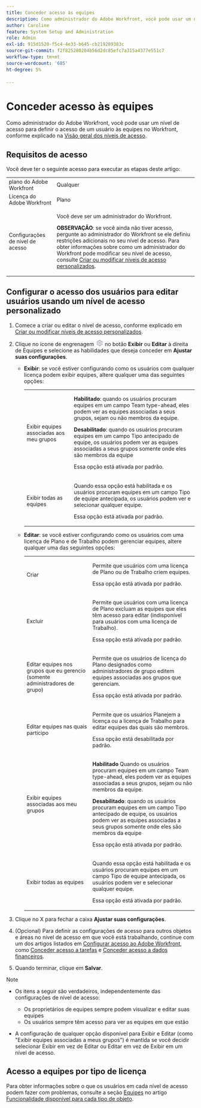 ```yaml
---
title: Conceder acesso às equipes
description: Como administrador do Adobe Workfront, você pode usar um nível de acesso para definir o acesso de um usuário às equipes no Workfront
author: Caroline
feature: System Setup and Administration
role: Admin
exl-id: 915d1520-f5c4-4e33-b645-cb219289383c
source-git-commit: f2f825280204b56d2dc85efc7a315a4377e551c7
workflow-type: tm+mt
source-wordcount: '685'
ht-degree: 5%

---
```


# Conceder acesso às equipes

Como administrador do Adobe Workfront, você pode usar um nível de acesso para definir o acesso de um usuário às equipes no Workfront, conforme explicado na [Visão geral dos níveis de acesso](../../../administration-and-setup/add-users/access-levels-and-object-permissions/access-levels-overview.md).

## Requisitos de acesso

Você deve ter o seguinte acesso para executar as etapas deste artigo:

<table style="table-layout:auto"> 
 <col> 
 <col> 
 <tbody> 
  <tr> 
   <td role="rowheader">plano do Adobe Workfront</td> 
   <td>Qualquer</td> 
  </tr> 
  <tr> 
   <td role="rowheader">Licença do Adobe Workfront</td> 
   <td>Plano</td> 
  </tr> 
  <tr> 
   <td role="rowheader">Configurações de nível de acesso</td> 
   <td> <p>Você deve ser um administrador do Workfront.</p> <p><b>OBSERVAÇÃO</b>: se você ainda não tiver acesso, pergunte ao administrador do Workfront se ele definiu restrições adicionais no seu nível de acesso. Para obter informações sobre como um administrador do Workfront pode modificar seu nível de acesso, consulte <a href="../../../administration-and-setup/add-users/configure-and-grant-access/create-modify-access-levels.md" class="MCXref xref" data-mc-variable-override="">Criar ou modificar níveis de acesso personalizados</a>.</p> </td> 
  </tr> 
 </tbody> 
</table>

## Configurar o acesso dos usuários para editar usuários usando um nível de acesso personalizado

1. Comece a criar ou editar o nível de acesso, conforme explicado em [Criar ou modificar níveis de acesso personalizados](../../../administration-and-setup/add-users/configure-and-grant-access/create-modify-access-levels.md).
1. Clique no ícone de engrenagem ![](assets/gear-icon-settings.png) no botão **Exibir** ou **Editar** à direita de Equipes e selecione as habilidades que deseja conceder em **Ajustar suas configurações**.

   * **Exibir**: se você estiver configurando como os usuários com qualquer licença podem exibir equipes, altere qualquer uma das seguintes opções:

     <table style="table-layout:auto">
       <col>
       <col>
       <tbody>
        <tr>
         <td role="rowheader">Exibir equipes associadas aos meu grupos</td>
         <td>
          <p><b>Habilitado</b>: quando os usuários procuram equipes em um campo Team type-ahead, eles podem ver as equipes associadas a seus grupos, sejam ou não membros da equipe. </p>
          <p><b>Desabilitado</b>: quando os usuários procuram equipes em um campo Tipo antecipado de equipe, os usuários podem ver as equipes associadas a seus grupos somente onde eles são membros da equipe</p><p>Essa opção está ativada por padrão.</p>
          </td>
        </tr>
        <tr>
         <td role="rowheader">Exibir todas as equipes</td>
         <td><p>Quando essa opção está habilitada e os usuários procuram equipes em um campo Tipo de equipe antecipada, os usuários podem ver e selecionar qualquer equipe.</p><p>Essa opção está ativada por padrão. </p></td>
        </tr>
       </tbody>
      </table>

   * **Editar**: se você estiver configurando como os usuários com uma licença de Plano e de Trabalho podem gerenciar equipes, altere qualquer uma das seguintes opções:

     <table style="table-layout:auto">
       <col>
       <col>
       <tbody>
        <tr>
         <td role="rowheader">Criar</td>
         <td><p>Permite que usuários com uma licença de Plano ou de Trabalho criem equipes.</p><p>Essa opção está ativada por padrão.</p></td>
        </tr>
        <tr>
         <td role="rowheader">Excluir</td>
         <td><p> Permite que usuários com uma licença de Plano excluam as equipes que eles têm acesso para editar (indisponível para usuários com uma licença de Trabalho).</p><p>Essa opção está ativada por padrão.</p></td>
        </tr>
        <tr>
         <td role="rowheader">Editar equipes nos grupos que eu gerencio (somente administradores de grupo)</td>
         <td><p>Permite que os usuários de licença do Plano designados como administradores de grupo editem equipes associadas aos grupos que gerenciam.</p><p>Essa opção está ativada por padrão.</p></td>
        </tr>
        <tr>
         <td role="rowheader">Editar equipes nas quais participo</td>
         <td><p>Permite que os usuários Planejem a licença ou a licença de Trabalho para editar equipes das quais são membros.</p><p>Essa opção está desabilitada por padrão.</p></td>
        </tr>
        <tr>
         <td role="rowheader">Exibir equipes associadas aos meu grupos</td>
         <td>
         <p><b>Habilitado</b> Quando os usuários procuram equipes em um campo Team type-ahead, eles podem ver as equipes associadas a seus grupos, sejam ou não membros da equipe. </p>
         <p><b>Desabilitado</b>: quando os usuários procuram equipes em um campo Tipo antecipado de equipe, os usuários podem ver as equipes associadas a seus grupos somente onde eles são membros da equipe</p><p>Essa opção está ativada por padrão.</p>
         </td>
        </tr>
        <tr>
         <td role="rowheader">Exibir todas as equipes</td>
         <td><p>Quando essa opção está habilitada e os usuários procuram equipes em um campo Tipo de equipe antecipada, os usuários podem ver e selecionar qualquer equipe.</p><p>Essa opção está ativada por padrão. </p></td>
        </tr>
       </tbody>
      </table>

1. Clique no X para fechar a caixa **Ajustar suas configurações**.
1. (Opcional) Para definir as configurações de acesso para outros objetos e áreas no nível de acesso em que você está trabalhando, continue com um dos artigos listados em [Configurar acesso ao Adobe Workfront](../../../administration-and-setup/add-users/configure-and-grant-access/configure-access.md), como [Conceder acesso a tarefas](../../../administration-and-setup/add-users/configure-and-grant-access/grant-access-tasks.md) e [Conceder acesso a dados financeiros](../../../administration-and-setup/add-users/configure-and-grant-access/grant-access-financial.md).
1. Quando terminar, clique em **Salvar**.

>[!NOTE]
>
>* Os itens a seguir são verdadeiros, independentemente das configurações de nível de acesso:
>
>   * Os proprietários de equipes sempre podem visualizar e editar suas equipes
>   * Os usuários sempre têm acesso para ver as equipes em que estão
>
>* A configuração de qualquer opção disponível para Exibir e Editar (como &quot;Exibir equipes associadas a meus grupos&quot;) é mantida se você decidir selecionar Exibir em vez de Editar ou Editar em vez de Exibir em um nível de acesso.
>

## Acesso a equipes por tipo de licença

Para obter informações sobre o que os usuários em cada nível de acesso podem fazer com problemas, consulte a seção [Equipes](../../../administration-and-setup/add-users/access-levels-and-object-permissions/functionality-available-for-each-object-type.md#teams) no artigo [Funcionalidade disponível para cada tipo de objeto](../../../administration-and-setup/add-users/access-levels-and-object-permissions/functionality-available-for-each-object-type.md).

